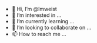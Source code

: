 - 👋 Hi, I’m @lmweist
- 👀 I’m interested in ...
- 🌱 I’m currently learning ...
- 💞️ I’m looking to collaborate on ...
- 📫 How to reach me ...

<!---
lmweist/lmweist is a ✨ special ✨ repository because its `README.md` (this file) appears on your GitHub profile.
You can click the Preview link to take a look at your changes.
--->
